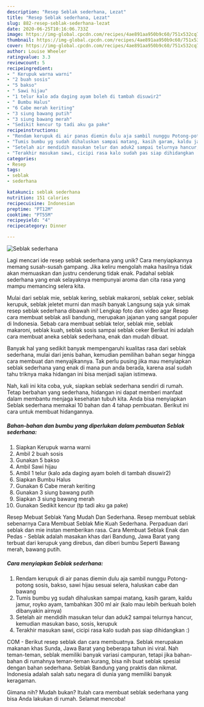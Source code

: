 ```yaml
---
description: "Resep Seblak sederhana, Lezat"
title: "Resep Seblak sederhana, Lezat"
slug: 882-resep-seblak-sederhana-lezat
date: 2020-06-25T10:16:06.733Z
image: https://img-global.cpcdn.com/recipes/4ae891aa950b9c60/751x532cq70/seblak-sederhana-foto-resep-utama.jpg
thumbnail: https://img-global.cpcdn.com/recipes/4ae891aa950b9c60/751x532cq70/seblak-sederhana-foto-resep-utama.jpg
cover: https://img-global.cpcdn.com/recipes/4ae891aa950b9c60/751x532cq70/seblak-sederhana-foto-resep-utama.jpg
author: Louise Wheeler
ratingvalue: 3.3
reviewcount: 5
recipeingredient:
- " Kerupuk warna warni"
- "2 buah sosis"
- "5 bakso"
- " Sawi hijau"
- "1 telur kalo ada daging ayam boleh di tambah disuwir2"
- " Bumbu Halus"
- "6 Cabe merah keriting"
- "3 siung bawang putih"
- "3 siung bawang merah"
- "Sedikit kencur tp tadi aku ga pake"
recipeinstructions:
- "Rendam kerupuk di air panas diemin dulu aja sambil nunggu Potong-potong sosis, bakso, sawi hijau sesuai selera, haluskan cabe dan bawang"
- "Tumis bumbu yg sudah dihaluskan sampai matang, kasih garam, kaldu jamur, royko ayam, tambahkan 300 ml air (kalo mau lebih berkuah boleh dibanyakin airnya)"
- "Setelah air mendidih masukan telur dan aduk2 sampai telurnya hancur, kemudian masukan baso, sosis, kerupuk"
- "Terakhir masukan sawi, cicipi rasa kalo sudah pas siap dihidangkan :)"
categories:
- Resep
tags:
- seblak
- sederhana

katakunci: seblak sederhana 
nutrition: 151 calories
recipecuisine: Indonesian
preptime: "PT12M"
cooktime: "PT55M"
recipeyield: "4"
recipecategory: Dinner

---
```



![Seblak sederhana](https://img-global.cpcdn.com/recipes/4ae891aa950b9c60/751x532cq70/seblak-sederhana-foto-resep-utama.jpg)

Lagi mencari ide resep seblak sederhana yang unik? Cara menyiapkannya memang susah-susah gampang. Jika keliru mengolah maka hasilnya tidak akan memuaskan dan justru cenderung tidak enak. Padahal seblak sederhana yang enak selayaknya mempunyai aroma dan cita rasa yang mampu memancing selera kita.

Mulai dari seblak mie, seblak kering, seblak makaroni, seblak ceker, seblak kerupuk, seblak jeletet murni dan masih banyak Langsung saja yuk simak resep seblak sederhana dibawah ini! Lengkap foto dan video agar Resep cara membuat seblak asli bandung, merupakan jajanan yang sangat populer di Indonesia. Sebab cara membuat seblak telor, seblak mie, seblak makaroni, seblak kuah, seblak sosis sampai seblak ceker Berikut ini adalah cara membuat aneka seblak sederhana, enak dan mudah dibuat.

Banyak hal yang sedikit banyak mempengaruhi kualitas rasa dari seblak sederhana, mulai dari jenis bahan, kemudian pemilihan bahan segar hingga cara membuat dan menyajikannya. Tak perlu pusing jika mau menyiapkan seblak sederhana yang enak di mana pun anda berada, karena asal sudah tahu triknya maka hidangan ini bisa menjadi sajian istimewa.


Nah, kali ini kita coba, yuk, siapkan seblak sederhana sendiri di rumah. Tetap berbahan yang sederhana, hidangan ini dapat memberi manfaat dalam membantu menjaga kesehatan tubuh kita. Anda bisa menyiapkan Seblak sederhana memakai 10 bahan dan 4 tahap pembuatan. Berikut ini cara untuk membuat hidangannya.

<!--inarticleads1-->

##### Bahan-bahan dan bumbu yang diperlukan dalam pembuatan Seblak sederhana:

1. Siapkan  Kerupuk warna warni
1. Ambil 2 buah sosis
1. Gunakan 5 bakso
1. Ambil  Sawi hijau
1. Ambil 1 telur (kalo ada daging ayam boleh di tambah disuwir2)
1. Siapkan  Bumbu Halus
1. Gunakan 6 Cabe merah keriting
1. Gunakan 3 siung bawang putih
1. Siapkan 3 siung bawang merah
1. Gunakan Sedikit kencur (tp tadi aku ga pake)


Resep Mebuat Seblak Yang Mudah Dan Sederhana. Resep membuat seblak sebenarnya Cara Membuat Seblak Mie Kuah Sederhana. Perpaduan dari seblak dan mie instan memberikan rasa. Cara Membuat Seblak Enak dan Pedas - Seblak adalah masakan khas dari Bandung, Jawa Barat yang terbuat dari kerupuk yang direbus, dan diberi bumbu Seperti Bawang merah, bawang putih. 

<!--inarticleads2-->

##### Cara menyiapkan Seblak sederhana:

1. Rendam kerupuk di air panas diemin dulu aja sambil nunggu Potong-potong sosis, bakso, sawi hijau sesuai selera, haluskan cabe dan bawang
1. Tumis bumbu yg sudah dihaluskan sampai matang, kasih garam, kaldu jamur, royko ayam, tambahkan 300 ml air (kalo mau lebih berkuah boleh dibanyakin airnya)
1. Setelah air mendidih masukan telur dan aduk2 sampai telurnya hancur, kemudian masukan baso, sosis, kerupuk
1. Terakhir masukan sawi, cicipi rasa kalo sudah pas siap dihidangkan :)


COM - Berikut resep seblak dan cara membuatnya. Seblak merupakan makanan khas Sunda, Jawa Barat yang beberapa tahun ini viral. Nah teman-teman, seblak memiliki banyak variasi campuran, tetapi jika bahan-bahan di rumahnya teman-teman kurang, bisa nih buat seblak spesial dengan bahan sederhana. Seblak Bandung yang praktis dan nikmat. Indonesia adalah salah satu negara di dunia yang memiliki banyak keragaman. 

Gimana nih? Mudah bukan? Itulah cara membuat seblak sederhana yang bisa Anda lakukan di rumah. Selamat mencoba!
